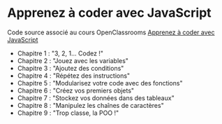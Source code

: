 # Apprenez à coder avec JavaScript

Code source associé au cours OpenClassrooms [Apprenez à coder avec JavaScript](https://openclassrooms.com/courses/apprenez-a-coder-avec-javascript)

- Chapitre 1 : "3, 2, 1... Codez !"
- Chapitre 2 : "Jouez avec les variables"
- Chapitre 3 : "Ajoutez des conditions"
- Chapitre 4 : "Répétez des instructions"
- Chapitre 5 : "Modularisez votre code avec des fonctions"
- Chapitre 6 : "Créez vos premiers objets"
- Chapitre 7 : "Stockez vos données dans des tableaux"
- Chapitre 8 : "Manipulez les chaînes de caractères"
- Chapitre 9 : "Trop classe, la POO !"
